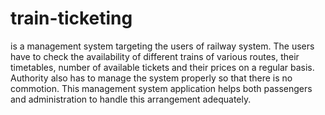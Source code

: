 # train-ticketing
is a management system
targeting the users of railway system. The users have to check the
availability of different trains of various routes, their timetables,
number of available tickets and their prices on a regular basis.
Authority also has to manage the system properly so that there is no
commotion. This management system application helps both
passengers and administration to handle this arrangement
adequately. 
